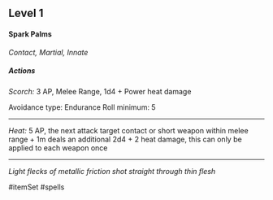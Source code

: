 ## Level 1
#### Spark Palms
*Contact, Martial, Innate*

##### Actions

*Scorch:* 3 AP, Melee Range, 1d4 + Power heat damage

Avoidance type: Endurance
Roll minimum: 5

---

*Heat:* 5 AP, the next attack target contact or short weapon within melee range + 1m deals an additional 2d4 + 2 heat damage, this can only be applied to each weapon once

---
*Light flecks of metallic friction shot straight through thin flesh*

#itemSet #spells